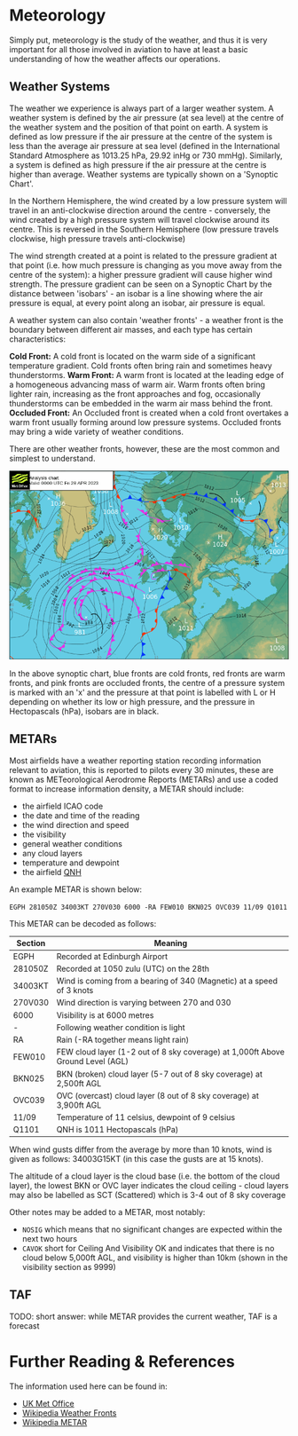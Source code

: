 # Meteorology

Simply put, meteorology is the study of the weather, and thus it is very important for all those involved in aviation to have at least a basic understanding of how the weather affects our operations.

## Weather Systems

The weather we experience is always part of a larger weather system. A weather system is defined by the air pressure (at sea level) at the centre of the weather system and the position of that point on earth. A system is defined as low pressure if the air pressure at the centre of the system is less than the average air pressure at sea level (defined in the International Standard Atmosphere as 1013.25 hPa, 29.92 inHg or 730 mmHg). Similarly, a system is defined as high pressure if the air pressure at the centre is higher than average. Weather systems are typically shown on a 'Synoptic Chart'.

In the Northern Hemisphere, the wind created by a low pressure system will travel in an anti-clockwise direction around the centre - conversely, the wind created by a high pressure system will travel clockwise around its centre. This is reversed in the Southern Hemisphere (low pressure travels clockwise, high pressure travels anti-clockwise)

The wind strength created at a point is related to the pressure gradient at that point (i.e. how much pressure is changing as you move away from the centre of the system): a higher pressure gradient will cause higher wind strength. The pressure gradient can be seen on a Synoptic Chart by the distance between 'isobars' - an isobar is a line showing where the air pressure is equal, at every point along an isobar, air pressure is equal.

A weather system can also contain 'weather fronts' - a weather front is the boundary between different air masses, and each type has certain characteristics:

**Cold Front:** A cold front is located on the warm side of a significant temperature gradient. Cold fronts often bring rain and sometimes heavy thunderstorms.
**Warm Front:** A warm front is located at the leading edge of a homogeneous advancing mass of warm air. Warm fronts often bring lighter rain, increasing as the front approaches and fog, occasionally thunderstorms can be embedded in the warm air mass behind the front.
**Occluded Front:** An Occluded front is created when a cold front overtakes a warm front usually forming around low pressure systems. Occluded fronts may bring a wide variety of weather conditions.

There are other weather fronts, however, these are the most common and simplest to understand.

![Synoptic Chart Example](../assets/synoptic_chart.png)

In the above synoptic chart, blue fronts are cold fronts, red fronts are warm fronts, and pink fronts are occluded fronts, the centre of a pressure system is marked with an 'x' and the pressure at that point is labelled with L or H depending on whether its low or high pressure, and the pressure in Hectopascals (hPa), isobars are in black.

## METARs

Most airfields have a weather reporting station recording information relevant to aviation, this is reported to pilots every 30 minutes, these are known as METeorological Aerodrome Reports (METARs) and use a coded format to increase information density, a METAR should include:
- the airfield ICAO code
- the date and time of the reading
- the wind direction and speed
- the visibility
- general weather conditions
- any cloud layers
- temperature and dewpoint
- the airfield [QNH](./altimetry.md)

An example METAR is shown below:

```EGPH 281050Z 34003KT 270V030 6000 -RA FEW010 BKN025 OVC039 11/09 Q1011```

This METAR can be decoded as follows:

| Section | Meaning                                                                         |
| ------- | ------------------------------------------------------------------------------- |
| EGPH    | Recorded at Edinburgh Airport                                                   |
| 281050Z | Recorded at 1050 zulu (UTC) on the 28th                                         |
| 34003KT | Wind is coming from a bearing of 340 (Magnetic) at a speed of 3 knots           |
| 270V030 | Wind direction is varying between 270 and 030                                   |
| 6000    | Visibility is at 6000 metres                                                    |
| -       | Following weather condition is light                                            |
| RA      | Rain (-RA together means light rain)                                            |
| FEW010  | FEW cloud layer (1-2 out of 8 sky coverage) at 1,000ft Above Ground Level (AGL) |
| BKN025  | BKN (broken) cloud layer (5-7 out of 8 sky coverage) at 2,500ft AGL             |
| OVC039  | OVC (overcast) cloud layer (8 out of 8 sky coverage) at 3,900ft AGL             |
| 11/09   | Temperature of 11 celsius, dewpoint of 9 celsius                                |
| Q1101   | QNH is 1011 Hectopascals (hPa)                                                  |

When wind gusts differ from the average by more than 10 knots, wind is given as follows: 34003G15KT (in this case the gusts are at 15 knots).

The altitude of a cloud layer is the cloud base (i.e. the bottom of the cloud layer), the lowest BKN or OVC layer indicates the cloud ceiling - cloud layers may also be labelled as SCT (Scattered) which is 3-4 out of 8 sky coverage

Other notes may be added to a METAR, most notably:
- `NOSIG` which means that no significant changes are expected within the next two hours
- `CAVOK` short for Ceiling And Visibility OK and indicates that there is no cloud below 5,000ft AGL, and visibility is higher than 10km (shown in the visibility section as 9999)

## TAF

TODO: short answer: while METAR provides the current weather, TAF is a forecast

# Further Reading & References

The information used here can be found in:
- [UK Met Office](https://www.metoffice.gov.uk/)
- [Wikipedia Weather Fronts](https://en.wikipedia.org/wiki/Weather_front)
- [Wikipedia METAR](https://en.wikipedia.org/wiki/METAR)